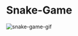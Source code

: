 # Snake-Game

![snake-game-gif](https://user-images.githubusercontent.com/70439799/137888972-1c420945-01c2-4cd1-aea3-011d01ceeab9.gif)
